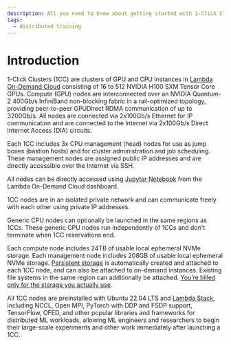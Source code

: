 ```yaml
---
description: All you need to know about getting started with 1-Click Clusters
tags:
  - distributed training
---
```


# Introduction

1-Click Clusters (1CC) are clusters of GPU and CPU instances in [Lambda On-Demand Cloud](../on-demand/index) consisting of 16 to 512 NVIDIA H100 SXM Tensor Core GPUs. Compute (GPU) nodes are interconnected over an NVIDIA Quantum-2 400Gb/s InfiniBand non-blocking fabric in a rail-optimized topology, providing peer-to-peer GPUDirect RDMA communication of up to 3200Gb/s. All nodes are connected via 2x100Gb/s Ethernet for IP communication and are connected to the Internet via 2x100Gb/s Direct Internet Access (DIA) circuits.

Each 1CC includes 3x CPU management (head) nodes for use as jump boxes (bastion hosts) and for cluster administration and job scheduling. These management nodes are assigned public IP addresses and are directly accessible over the Internet via SSH.

All nodes can be directly accessed using [Jupyter Notebook](../on-demand/getting-started#how-do-i-open-jupyter-notebook-on-my-instance) from the Lambda On-Demand Cloud dashboard.

1CC nodes are in an isolated private network and can communicate freely with each other using private IP addresses.

Generic CPU nodes can optionally be launched in the same regions as 1CCs. These generic CPU nodes run independently of 1CCs and don't terminate when 1CC reservations end.

Each compute node includes 24TB of usable local ephemeral NVMe storage. Each management node includes 208GB of usable local ephemeral NVMe storage. [Persistent storage](../file-systems) is automatically created and attached to each 1CC node, and can also be attached to on-demand instances. Existing file systems in the same region can additionally be attached. [You’re billed only for the storage you actually use](../file-systems#how-are-file-systems-billed).

All 1CC nodes are preinstalled with Ubuntu 22.04 LTS and [Lambda Stack](https://lambdalabs.com/lambda-stack-deep-learning-software), including NCCL, Open MPI, PyTorch with DDP and FSDP support, TensorFlow, OFED, and other popular libraries and frameworks for distributed ML workloads, allowing ML engineers and researchers to begin their large-scale experiments and other work immediately after launching a 1CC.